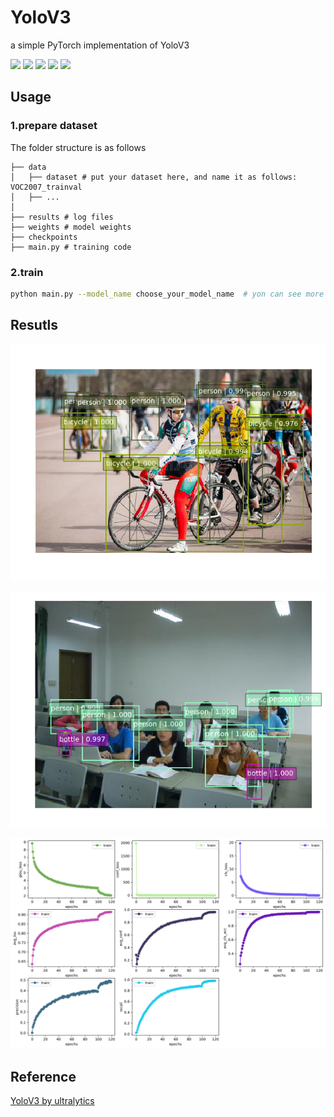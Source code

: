 # YoloV3
a simple PyTorch implementation of YoloV3 

[![](https://img.shields.io/badge/Python-3.7-yellow)](https://www.python.org/)
[![](https://img.shields.io/badge/PyTorch-1.3.1-brightgreen)](https://github.com/pytorch/pytorch)
[![](https://img.shields.io/badge/Numpy-1.15.1-red)](https://github.com/numpy/numpy/)
[![](https://img.shields.io/badge/Cv2-4.1.2-blue)](https://github.com/opencv/opencv)
[![](https://img.shields.io/badge/CUDA-8.0-orange)](https://developer.nvidia.com/cuda-downloads)

## Usage

### 1.prepare dataset

The folder structure is as follows
```
├── data
│   ├── dataset # put your dataset here, and name it as follows: VOC2007_trainval
│   ├── ...    
│
├── results # log files
├── weights # model weights
├── checkpoints
├── main.py # training code
```

### 2.train

```bash
python main.py --model_name choose_your_model_name  # yon can see more arguments in train.py
```

## Resutls

![](./assert/1.png)

![](./assert/2.png)

![](./assert/train_info_2020-04-13-03-42-57.png)

## Reference

[YoloV3 by ultralytics](https://github.com/ultralytics/yolov3)